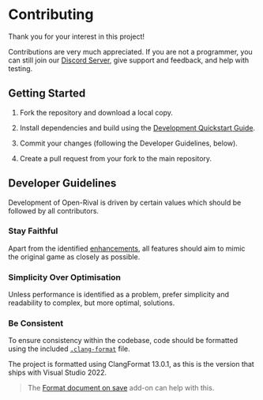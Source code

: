 # Contributing

Thank you for your interest in this project!

Contributions are very much appreciated. If you are not a programmer, you can still join our [Discord Server](https://discord.gg/R7E4KWT), give support and feedback, and help with testing.

## Getting Started

1. Fork the repository and download a local copy.

1. Install dependencies and build using the [Development Quickstart Guide](/docs/development.md).

1. Commit your changes (following the Developer Guidelines, below).

1. Create a pull request from your fork to the main repository.

## Developer Guidelines

Development of Open-Rival is driven by certain values which should be followed by all contributors.

### Stay Faithful

Apart from the identified [enhancements](/docs/TODO.md#enhancements), all features should aim to mimic the original game as closely as possible.

### Simplicity Over Optimisation

Unless performance is identified as a problem, prefer simplicity and readability to complex, but more optimal, solutions.

### Be Consistent

To ensure consistency within the codebase, code should be formatted using the included [`.clang-format`](/.clang-format) file.

The project is formatted using ClangFormat 13.0.1, as this is the version that ships with Visual Studio 2022.

> The [Format document on save](https://marketplace.visualstudio.com/items?itemName=mynkow.FormatdocumentonSave) add-on can help with this.
